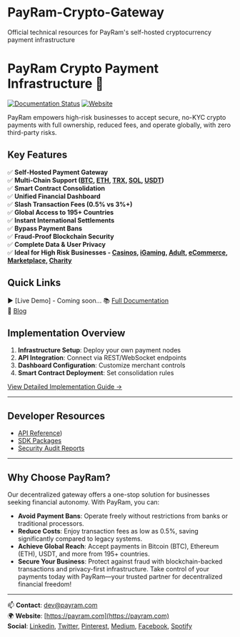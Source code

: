 # PayRam-Crypto-Gateway
Official technical resources for PayRam's self-hosted cryptocurrency payment infrastructure
# PayRam Crypto Payment Infrastructure 🚀

[![Documentation Status](https://img.shields.io/badge/docs-latest-brightgreen)](https://docs.payram.com)
[![Website](https://img.shields.io/badge/visit-payram.com-blue)](https://payram.com)

PayRam empowers high-risk businesses to accept secure, no-KYC crypto payments with full ownership, reduced fees, and operate globally, with zero third-party risks.

## Key Features
✅ **Self-Hosted Payment Gateway**  
✅ **Multi-Chain Support ([BTC](https://payram.com/token/btc), [ETH](https://payram.com/token/eth), [TRX](https://payram.com/token/trx), [SOL](https://payram.com/token/sol), [USDT](https://payram.com/token/usdt))**  
✅ **Smart Contract Consolidation**  
✅ **Unified Financial Dashboard**<br>
✅ **Slash Transaction Fees (0.5% vs 3%+)** <br>
✅ **Global Access to 195+ Countries**<br>
✅ **Instant International Settlements**<br>
✅ **Bypass Payment Bans**<br>
✅ **Fraud-Proof Blockchain Security**<br>
✅ **Complete Data & User Privacy**<br>
✅ **Ideal for High Risk Businesses - [Casinos](https://payram.com/industry/casino), [iGaming](https://payram.com/industry/igaming), [Adult](https://payram.com/industry/adult), [eCommerce](https://payram.com/industry/e-commerce), [Marketplace](https://payram.com/industry/marketplace), [Charity](https://payram.com/industry/charity)**

## Quick Links
▶️ [Live Demo] - Coming soon...
📚 [Full Documentation](https://docs.payram.com)  
💼 [Blog](https://payram.com/blog)

## Implementation Overview
1. **Infrastructure Setup**: Deploy your own payment nodes
2. **API Integration**: Connect via REST/WebSocket endpoints
3. **Dashboard Configuration**: Customize merchant controls
4. **Smart Contract Deployment**: Set consolidation rules

[View Detailed Implementation Guide →](https://docs.payram.com/getting-started)

---

## Developer Resources
- [API Reference](https://docs.payram.com/developers/api-reference))
- [SDK Packages](https://docs.payram.com/sdks)
- [Security Audit Reports](https://docs.payram.com/security)

---

## Why Choose PayRam?
Our decentralized gateway offers a one-stop solution for businesses seeking financial autonomy. With PayRam, you can: 
* **Avoid Payment Bans**: Operate freely without restrictions from banks or traditional processors.
* **Reduce Costs**: Enjoy transaction fees as low as 0.5%, saving significantly compared to legacy systems.
* **Achieve Global Reach**: Accept payments in Bitcoin (BTC), Ethereum (ETH), USDT, and more from 195+ countries.
* **Secure Your Business**: Protect against fraud with blockchain-backed transactions and privacy-first infrastructure.
Take control of your payments today with PayRam—your trusted partner for decentralized financial freedom! 

---

📫 **Contact**: [dev@payram.com](mailto:dev@payram.com)<br>
🌍 **Website**: [https://payram.com](https://payram.com)<br>
**Social**: [Linkedin](https://www.linkedin.com/company/payram), [Twitter](https://x.com/PayRamApp), [Pinterest](https://in.pinterest.com/PayRamApp/), [Medium](https://medium.com/@payramapp), [Facebook](https://www.facebook.com/people/PayRam/61574004286648/), [Spotify](https://open.spotify.com/show/6K7ajaoYt24wJQ2HSi8Axw?si=40b9d8a35c2b4992)
